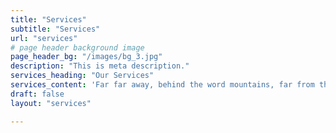 ```yaml
---
title: "Services"
subtitle: "Services"
url: "services"
# page header background image
page_header_bg: "/images/bg_3.jpg"
description: "This is meta description."
services_heading: "Our Services"
services_content: 'Far far away, behind the word mountains, far from the countries Vokalia and Consonantia, there live the blind texts.'
draft: false
layout: "services"

---
```

